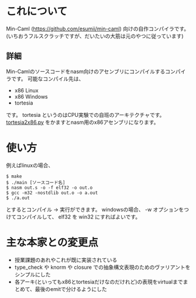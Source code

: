 # これについて
Min-Caml (https://github.com/esumii/min-caml) 向けの自作コンパイラです。
(いちおうフルスクラッチですが、だいたいの大筋は元のやつに従っています)
## 詳細
Min-Camlのソースコードをnasm向けのアセンブリにコンパイルするコンパイラです。
可能なコンパイル先は、
- x86 Linux
- x86 Windows
- tortesia

です。 tortesia というのはCPU実験での自班のアーキテクチャです。
[tortesia2x86.py](https://github.com/satos---jp/cpuex_compiler/blob/master/tortesia2x86.py) をかますとnasm用のx86アセンブリになります。

# 使い方
例えばlinuxの場合、
```
$ make
$ ./main [ソースコード名]
$ nasm out.s -o -f elf32 -o out.o
$ gcc -m32 -nostdlib out.o -o a.out
$ ./a.out
```
とするとコンパイル → 実行ができます。
windowsの場合、 -w オプションをつけてコンパイルして、 elf32 を win32 にすればよいです。 

# 主な本家との変更点
- 授業課題のあれやこれが既に実装されている
- type_check や knorm や closure での抽象構文表現のためのヴァリアントをシンプルにした
- 各アーキ(といってもx86とtortesiaだけなのだけれど)の表現をvirtualまでまとめて、最後のemitで分けるようにした



